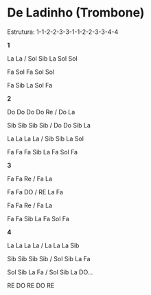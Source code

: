 # **De Ladinho (Trombone)**

Estrutura: 1-1-2-2-3-3-1-1-2-2-3-3-4-4

**1**

La La / Sol Sib La Sol Sol

Fa Sol Fa Sol Sol

Fa Sib La Sol Fa

**2**

Do Do Do Do Re / Do La

Sib Sib Sib Sib / Do Do Sib La

La La La La / Sib Sib La Sol

Fa Fa Fa Sib La Fa Sol Fa

**3**

Fa Fa Re / Fa La

Fa Fa DO / RE La Fa

Fa Fa Re / Fa La

Fa Fa Sib La Fa Sol Fa

**4**

La La La La / La La La Sib

Sib Sib Sib Sib / Sol Sib La Fa

Sol Sib La Fa / Sol Sib La DO...

RE DO RE DO RE
